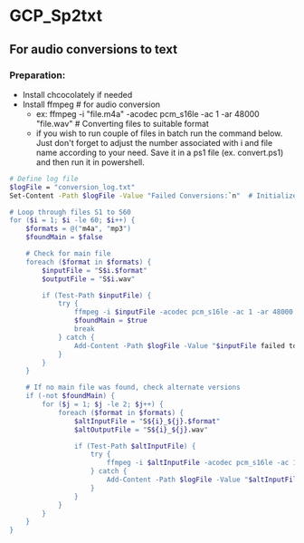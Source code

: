 # GCP_Sp2txt
For audio conversions to text
---

### Preparation:
- Install chcocolately if needed
- Install ffmpeg	# for audio conversion
  - ex: ffmpeg -i "file.m4a" -acodec pcm_s16le -ac 1 -ar 48000 "file.wav"    # Converting files to suitable format
  - if you wish to run couple of files in batch run the command below. Just don't forget to adjust the number associated with i and file name according to your need. Save it in a ps1 file (ex. convert.ps1) and then run it in powershell.
~~~sh
# Define log file
$logFile = "conversion_log.txt"
Set-Content -Path $logFile -Value "Failed Conversions:`n"  # Initialize log file

# Loop through files S1 to S60
for ($i = 1; $i -le 60; $i++) {
    $formats = @("m4a", "mp3")
    $foundMain = $false

    # Check for main file
    foreach ($format in $formats) {
        $inputFile = "S$i.$format"
        $outputFile = "S$i.wav"

        if (Test-Path $inputFile) {
            try {
                ffmpeg -i $inputFile -acodec pcm_s16le -ac 1 -ar 48000 $outputFile
                $foundMain = $true
                break
            } catch {
                Add-Content -Path $logFile -Value "$inputFile failed to convert."
            }
        }
    }

    # If no main file was found, check alternate versions
    if (-not $foundMain) {
        for ($j = 1; $j -le 2; $j++) {
            foreach ($format in $formats) {
                $altInputFile = "S${i}_${j}.$format"
                $altOutputFile = "S${i}_${j}.wav"

                if (Test-Path $altInputFile) {
                    try {
                        ffmpeg -i $altInputFile -acodec pcm_s16le -ac 1 -ar 48000 $altOutputFile
                    } catch {
                        Add-Content -Path $logFile -Value "$altInputFile failed to convert."
                    }
                }
            }
        }
    }
}

~~~



